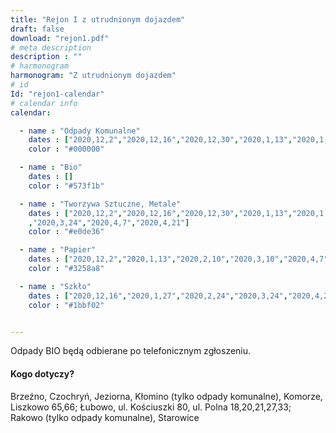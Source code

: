 ```yaml
---
title: "Rejon I z utrudnionym dojazdem"
draft: false
download: "rejon1.pdf"
# meta description
description : ""
# harmonogram
harmonogram: "Z utrudnionym dojazdem"
# id
Id: "rejon1-calendar"
# calendar info
calendar:

  - name : "Odpady Komunalne"
    dates : ["2020,12,2","2020,12,16","2020,12,30","2020,1,13","2020,1,27","2020,2,10","2020,2,24","2020,3,10","2020,3,24","2020,4,7","2020,4,21"]
    color : "#000000"

  - name : "Bio"
    dates : []
    color : "#573f1b"

  - name : "Tworzywa Sztuczne, Metale"
    dates : ["2020,12,2","2020,12,16","2020,12,30","2020,1,13","2020,1,27","2020,2,10","2020,2,24","2020,3,10"
    ,"2020,3,24","2020,4,7","2020,4,21"]
    color : "#e0de36"

  - name : "Papier"
    dates : ["2020,12,2","2020,1,13","2020,2,10","2020,3,10","2020,4,7"]
    color : "#3258a8"

  - name : "Szkło"
    dates : ["2020,12,16","2020,1,27","2020,2,24","2020,3,24","2020,4,21"]
    color : "#1bbf02"


---
```

Odpady BIO będą odbierane po telefonicznym zgłoszeniu.

#### Kogo dotyczy?

Brzeźno, Czochryń, Jeziorna, Kłomino (tylko odpady komunalne), Komorze, Liszkowo 65,66; Łubowo, ul. Kościuszki 80, ul. Polna 18,20,21,27,33; Rakowo (tylko odpady komunalne), Starowice
